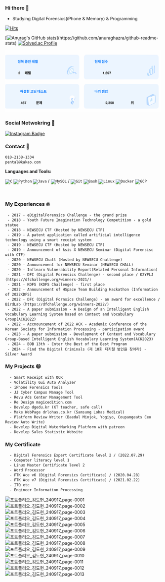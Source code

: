 ### Hi there 👋
<!--
<img src="https://scontent-ssn1-1.xx.fbcdn.net/v/t1.0-9/80385966_114502953381236_6833108576400048128_n.jpg?_nc_cat=111&_nc_sid=09cbfe&_nc_ohc=zxx0HMQLLg0AX9vGPkS&_nc_ht=scontent-ssn1-1.xx&oh=47d12fde589a42e64939280c7e369b1c&oe=5FAAD48D" width=200px>-->  

 - Studying Digital Forensics(iPhone & Memory) & Programming

[![Hits](https://hits.seeyoufarm.com/api/count/incr/badge.svg?url=https%3A%2F%2Fgithub.com%2Fkim-do-hyeon&count_bg=%2379C83D&title_bg=%23555555&icon=&icon_color=%23E7E7E7&title=hits&edge_flat=false)](https://hits.seeyoufarm.com)

[![Anurag's GitHub stats]([https://github-readme-stats.vercel.app/api?username=kim-do-hyeon](https://github-readme-stats.vercel.app/api?username=kim-do-hyeon&show_icons=true&count_private=true&include_all_commits=true))](https://github.com/anuraghazra/github-readme-stats)
[![Solved.ac Profile](http://mazassumnida.wtf/api/v2/generate_badge?boj=pental)](https://solved.ac/pental/)

[![Programmers Profile](https://github.com/kim-do-hyeon/github-programmers-rank/blob/master/lib/result.svg)](https://programmers.co.kr)




### Social Netwokring 💬
  [![Instagram Badge](https://img.shields.io/badge/instagram-d14836?style=flat-square&logo=instagram&logoColor=white&link=https://instagram.com/pental.20)](https://instagram.com/pental.20)

### Contact 📱
```
010-2138-1334
pental@kakao.com
```



**Languages and Tools:** 

<code><img height="20" src="https://profilinator.rishav.dev/skills-assets/c-original.svg" alt="C"></code>
<code><img height="20" src="https://profilinator.rishav.dev/skills-assets/python-original.svg" alt="Python"></code>
<code><img height="20" src="https://profilinator.rishav.dev/skills-assets/java-original-wordmark.svg" alt="Java" ></code>
/
<code><img height="20" src="https://profilinator.rishav.dev/skills-assets/mysql-original-wordmark.svg" alt="MySQL"></code>
/
<code><img height="20" src="https://profilinator.rishav.dev/skills-assets/git-scm-icon.svg" alt="Git"></code>
<code><img height="20" src="https://profilinator.rishav.dev/skills-assets/gnu_bash-icon.svg" alt="Bash"></code>
<code><img height="20" src="https://profilinator.rishav.dev/skills-assets/linux-original.svg" alt="Linux"></code>
<code><img height="20" src="https://profilinator.rishav.dev/skills-assets/docker-original-wordmark.svg" alt="Docker"></code>
<code><img height="20" src="https://profilinator.rishav.dev/skills-assets/google_cloud-icon.svg" alt="GCP"></code>
  

<br />

### My Experiences :fire:
```
 - 2017 - eDigitalForensics Challenge - the grand prize
 - 2018 - Youth Future Imagination Technology Competition - a gold statue
 - 2018 - NEWSECU CTF (Hosted by NEWSECU CTF)
 - 2019 - A patent application called artificial intelligence technology using a smart receipt system
 - 2019 - NEWSECU CTF (Hosted by NEWSECU CTF)
 - 2019 - Announcement of ksis X NEWSECU Seminar (Digital Forensisc with CTF)
 - 2020 - NEWSECU Chall (Hosted by NEWSECU Challenge)
 - 2020 - Announcement for NEWSECU Seminar (NEWSECU CHALL)
 - 2020 - Inflearn Vulnerability Report(Related Personal Information)
 - 2021 - DFC (Digital Forensics Challenge) - second place / K2YPLJ (https://dfchallenge.org/winners-2021/)
 - 2021 - KDFS (KDFS Challenge) - first place
 - 2022 - Announcement of HSpace Team Building Hackathon (Information of 2022KDFS)
 - 2022 - DFC (Digital Fornsics Challenge) - an award for excellence / BirdLab (https://dfchallenge.org/winners-2022/)
 - 2022 - A paper submission - A Design of an Intelligent English Vocabulary Learning System based on Context and Vocabulary Group(ACK2022)
 - 2022 - Accnouncement of 2022 ACK - Academic Conference of the Korean Society for Information Processing - participation award
 - 2023 - A paper submission - Development of Context and Vocabulary Group-Based Intelligent English Vocabulary Learning System(ACK2023)
 - 2024 - BOB 13th - Enter the Best of the Best Program
 - 2024 - Find the Digital Criminals (제 10회 디지털 범인을 찾아라) - Silver Award
```

### My Projects 😄
```
  - Smart Receipt with OCR
  - Volatility Gui Auto Analyzer
  - iPhone Forensics Tools
  - JJ Cyber Campus Manage Tool
  - Revu Ads Center Management Tool
  - Re Design magicedition.com
  - Develop dgedu.kr (KT teacher, safe call)
  - Make WebPage drlohas.co.kr (Samsung Lohas Medical)
  - Platform Review Writer (Baedal Minjok, Yogiyo, Coupangeats Ceo Review Auto Write)
  - Develop Digital WaterMarking Platform with patreon
  - Develop Sales Statistic Website
```

### My Certificate ###
```
  - Digital Forensics Expert Certificate level 2 / (2022.07.29)
  - Computer literacy level 1
  - Linux Master Certificate level 2
  - Word Processor
  - FTK Ace v6 (Digital Forensics Certificate) / (2020.04.28)
  - FTK Ace v7 (Digital Forensics Certificate) / (2021.02.22)
  - ITQ etc
  - Engineer Information Processing
```
![포트폴리오_김도현_240917_page-0001](https://github.com/user-attachments/assets/9ba655b0-36be-4349-8165-fc3c62ae822e)
![포트폴리오_김도현_240917_page-0002](https://github.com/user-attachments/assets/3c43c479-cb7d-4572-a4ec-eff20d3a47c9)
![포트폴리오_김도현_240917_page-0003](https://github.com/user-attachments/assets/be319497-819c-40a5-b1a6-809ca69e5851)
![포트폴리오_김도현_240917_page-0004](https://github.com/user-attachments/assets/1ccc9268-28f2-4f77-9c65-aa965e84d485)
![포트폴리오_김도현_240917_page-0005](https://github.com/user-attachments/assets/6c28562c-a670-4d26-ae38-4ba1a6b258ee)
![포트폴리오_김도현_240917_page-0006](https://github.com/user-attachments/assets/e3bdcca7-0c0b-4850-bc25-583b685f47c2)
![포트폴리오_김도현_240917_page-0007](https://github.com/user-attachments/assets/8156f985-22db-4c10-ae18-24d20d46aace)
![포트폴리오_김도현_240917_page-0008](https://github.com/user-attachments/assets/5630b7be-8214-452f-9cb0-ae5b5cd00d55)
![포트폴리오_김도현_240917_page-0009](https://github.com/user-attachments/assets/32973351-521b-49d0-8344-42e92e5bfa25)
![포트폴리오_김도현_240917_page-0010](https://github.com/user-attachments/assets/ea41b7f2-5273-43f6-89d9-f9d47e3269d6)
![포트폴리오_김도현_240917_page-0011](https://github.com/user-attachments/assets/be864203-4c26-4dbe-ae32-a57200030e29)
![포트폴리오_김도현_240917_page-0012](https://github.com/user-attachments/assets/c81681d5-b7d8-42cc-973f-590ce74fd6e0)
![포트폴리오_김도현_240917_page-0013](https://github.com/user-attachments/assets/e5fcdc08-f08d-4509-b2dc-bdcda6dd6b90)
